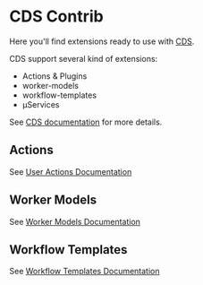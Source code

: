 # CDS Contrib

Here you'll find extensions ready to use with [CDS](https://github.com/ovh/cds).

CDS support several kind of extensions:

- Actions & Plugins
- worker-models
- workflow-templates
- µServices

See [CDS documentation](https://github.com/ovh/cds) for more details.

## Actions

See [User Actions Documentation](https://ovh.github.io/cds/docs/actions)

## Worker Models

See [Worker Models Documentation](https://ovh.github.io/cds/docs/concepts/worker-model/)

## Workflow Templates

See [Workflow Templates Documentation](https://ovh.github.io/cds/docs/concepts/template/)
